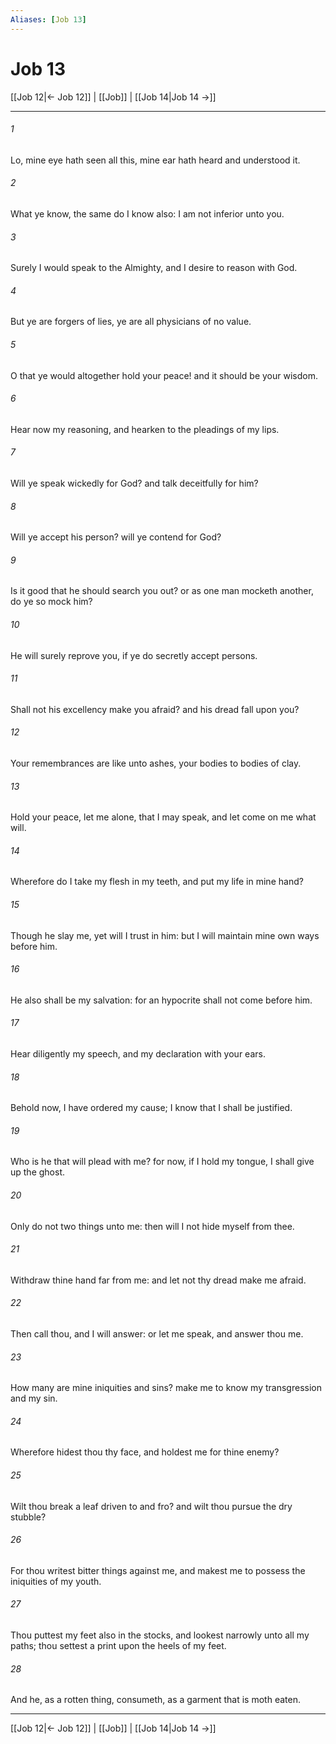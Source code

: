 ```yaml
---
Aliases: [Job 13]
---
```

# Job 13

[[Job 12|← Job 12]] | [[Job]] | [[Job 14|Job 14 →]]
***



###### 1 
Lo, mine eye hath seen all this, mine ear hath heard and understood it. 

###### 2 
What ye know, the same do I know also: I am not inferior unto you. 

###### 3 
Surely I would speak to the Almighty, and I desire to reason with God. 

###### 4 
But ye are forgers of lies, ye are all physicians of no value. 

###### 5 
O that ye would altogether hold your peace! and it should be your wisdom. 

###### 6 
Hear now my reasoning, and hearken to the pleadings of my lips. 

###### 7 
Will ye speak wickedly for God? and talk deceitfully for him? 

###### 8 
Will ye accept his person? will ye contend for God? 

###### 9 
Is it good that he should search you out? or as one man mocketh another, do ye so mock him? 

###### 10 
He will surely reprove you, if ye do secretly accept persons. 

###### 11 
Shall not his excellency make you afraid? and his dread fall upon you? 

###### 12 
Your remembrances are like unto ashes, your bodies to bodies of clay. 

###### 13 
Hold your peace, let me alone, that I may speak, and let come on me what will. 

###### 14 
Wherefore do I take my flesh in my teeth, and put my life in mine hand? 

###### 15 
Though he slay me, yet will I trust in him: but I will maintain mine own ways before him. 

###### 16 
He also shall be my salvation: for an hypocrite shall not come before him. 

###### 17 
Hear diligently my speech, and my declaration with your ears. 

###### 18 
Behold now, I have ordered my cause; I know that I shall be justified. 

###### 19 
Who is he that will plead with me? for now, if I hold my tongue, I shall give up the ghost. 

###### 20 
Only do not two things unto me: then will I not hide myself from thee. 

###### 21 
Withdraw thine hand far from me: and let not thy dread make me afraid. 

###### 22 
Then call thou, and I will answer: or let me speak, and answer thou me. 

###### 23 
How many are mine iniquities and sins? make me to know my transgression and my sin. 

###### 24 
Wherefore hidest thou thy face, and holdest me for thine enemy? 

###### 25 
Wilt thou break a leaf driven to and fro? and wilt thou pursue the dry stubble? 

###### 26 
For thou writest bitter things against me, and makest me to possess the iniquities of my youth. 

###### 27 
Thou puttest my feet also in the stocks, and lookest narrowly unto all my paths; thou settest a print upon the heels of my feet. 

###### 28 
And he, as a rotten thing, consumeth, as a garment that is moth eaten.

***
[[Job 12|← Job 12]] | [[Job]] | [[Job 14|Job 14 →]]
